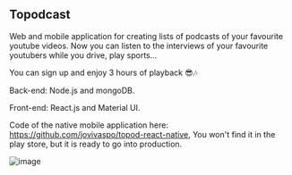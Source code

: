 ## Topodcast
Web and mobile application for creating lists of podcasts of your favourite youtube videos. Now you can listen to the interviews of your favourite youtubers while you drive, play sports...

You can sign up and enjoy 3 hours of playback 😎🎶

Back-end: Node.js and mongoDB.

Front-end: React.js and Material UI.

Code of the native mobile application here: https://github.com/jovivaspo/topod-react-native, You won't find it in the play store, but it is ready to go into production.

![image](https://user-images.githubusercontent.com/87134926/166683915-0393c1e2-faff-44cd-8f6d-127bb70595d1.png)


